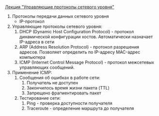 [Лекция "Управляющие протоколы сетевого уровня"](https://youtu.be/s1fZQgV67yY)
1. Протоколы передачи данных сетевого уровня
    * IP-протокол
2. Управляющие протоколы сетевого уровня:
    1. DHCP (Dynamic Host Configuration Protocol) - протокол динамической конфигурации хостов. Автоматически назначает IP-адреса в сети
    2. ARP (Address Resolution Protocol) - протокол разрешения адресов. Позволяет определить по IP-адресу MAC-адрес компьютера
    3. ICMP (Internet Control Message Protocol) - протокол межсетевых управляющих сообщений.
3. Применение ICMP:
    1. Сообщения об ошибках в работе сети:
        1. Получатель не доступен
        2. Закончилось время жизни пакета (TTL)
        3. Запрещено фрагментировать пакет
    2. Тестирование сети:
        1. Ping - проверка доступности получателя
        2. Traceroute - определение маршрута до получателя
